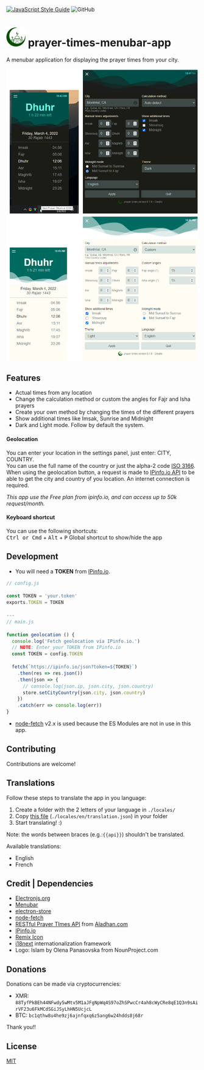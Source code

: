 [![JavaScript Style Guide](https://img.shields.io/badge/code_style-standard-brightgreen.svg)](https://standardjs.com) ![GitHub](https://img.shields.io/github/license/b0bdN/prayer-times-menubar-app)

# <img src="./assets/Logo.png" alt="logo" width="50"> prayer-times-menubar-app

A menubar application for displaying the prayer times from your city.

![prayer-times screenshot - dark](./assets/screenshots/prayer-times-dark.png)
![prayer-times screenshot - light](./assets/screenshots/prayer-times-light.png)

## Features

- Actual times from any location
- Change the calculation method or custom the angles for Fajr and Isha prayers
- Create your own method by changing the times of the different prayers
- Show additional times like Imsak, Sunrise and Midnight
- Dark and Light mode. Follow by default the system.

#### Geolocation

You can enter your location in the settings panel, just enter: CITY, COUNTRY. <br>
You can use the full name of the country or just the alpha-2 code [ISO 3166](https://www.iso.org/obp/ui/#search/code/). <br>
When using the geolocation button, a request is made to [IPinfo.io API](https://ipinfo.io/) to be able to get the city and country of you location. An internet connection is required.

*This app use the Free plan from ipinfo.io, and can access up to 50k request/month.*

#### Keyboard shortcut

You can use the following shortcuts: <br>
<kbd>Ctrl or Cmd</kbd> + <kbd>Alt</kbd> + <kbd>P</kbd>  Global shortcut to show/hide the app

## Development

- You will need a **TOKEN** from [IPinfo.io](https://ipinfo.io/).
```js
// config.js

const TOKEN = 'your.token'
exports.TOKEN = TOKEN

---
// main.js

function geolocation () {
  console.log('Fetch geolocation via IPinfo.io.')
  // NOTE: Enter your TOKEN from IPinfo.io
  const TOKEN = config.TOKEN

  fetch(`https://ipinfo.io/json?token=${TOKEN}`)
    .then(res => res.json())
    .then(json => {
      // console.log(json.ip, json.city, json.country)
      store.setCityCountry(json.city, json.country)
    })
    .catch(err => console.log(err))
}
```

- [node-fetch](https://github.com/node-fetch/node-fetch/tree/2.x#readme) v2.x is used because the ES Modules are not in use in this app.

## Contributing

Contributions are welcome!

## Translations

Follow these steps to translate the app in you language:
1. Create a folder with the 2 letters of your language in `./locales/`
2. Copy [this file](./locales/en/translation.json) (`./locales/en/translation.json`) in your folder
3. Start translating! :)

Note: the words between braces (e.g.:`{{api}}`) shouldn't be translated.

Available translations:
- English
- French

## Credit | Dependencies

- [Electronjs.org](https://www.electronjs.org/)
- [Menubar](https://github.com/maxogden/menubar)
- [electron-store](https://github.com/sindresorhus/electron-store)
- [node-fetch](https://github.com/node-fetch/node-fetch)
- [RESTful Prayer TImes API](https://aladhan.com/prayer-times-api) from [Aladhan.com](https://aladhan.com/)
- [IPinfo.io](https://ipinfo.io/)
- [Remix Icon](https://github.com/Remix-Design/RemixIcon)
- [i18next](https://www.i18next.com/) internationalization framework
- Logo: Islam by Olena Panasovska from NounProject.com

## Donations
Donations can be made via cryptocurrencies:
- XMR: `88TyfPkBEh44NFwdy5wMtv5M1aJFgNpWq4S97oZhSPwcCr4ah8cWyCRe8qE1Q3n9sAirVF23u6FkMCdSGiJSyLhHN5UcjcL`
- BTC: `bc1qthw8u4he9zj6ajnfqxq6z5ang6w24hdds8j68r`

Thank you!!

## License

[MIT](LICENSE)
